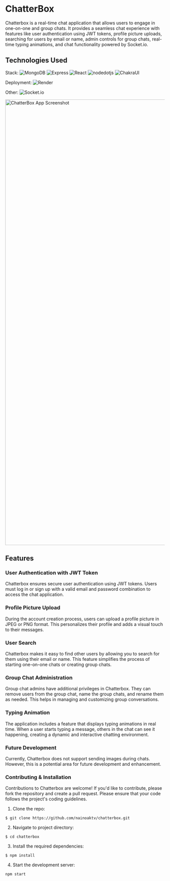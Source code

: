 # ChatterBox

Chatterbox is a real-time chat application that allows users to engage in one-on-one and group chats. It provides a seamless chat experience with features like user authentication using JWT tokens, profile picture uploads, searching for users by email or name, admin controls for group chats, real-time typing animations, and chat functionality powered by Socket.io.

## Technologies Used
Stack:
![MongoDB](https://img.shields.io/badge/MongoDB-47A248?style=for-the-badge&logo=mongodb&logoColor=white&style=for-the-badge)
![Express](https://img.shields.io/badge/Express.js-000000?style=for-the-badge&logo=express&logoColor=white&style=for-the-badge)
![React](https://img.shields.io/badge/React-20232A?style=for-the-badge&logo=react&logoColor=61DAFB&style=for-the-badge)
![nodedotjs](https://img.shields.io/badge/Node.js-339933?style=for-the-badge&logo=nodedotjs&logoColor=white&style=for-the-badge)
![ChakraUI](https://img.shields.io/badge/ChakraUI-chakraui?logo=chakraui&labelColor=white&color=teal)

Deployment:
![Render](https://img.shields.io/badge/Render-render?logo=render&logoColor=%2346E3B7&labelColor=grey&color=grey)

Other:
![Socket.io](https://img.shields.io/badge/Socket.io-socketdotio?logo=socketdotio&logoColor=%23010101&labelColor=white&color=black)

<img width="1406" alt="ChatterBox App Screenshot" src="https://github.com/nainoaktv/chatterbox/assets/105531873/df0e8e39-5638-4eab-be91-27cc5c3253e6">

## Features

### User Authentication with JWT Token

Chatterbox ensures secure user authentication using JWT tokens. Users must log in or sign up with a valid email and password combination to access the chat application.

### Profile Picture Upload

During the account creation process, users can upload a profile picture in JPEG or PNG format. This personalizes their profile and adds a visual touch to their messages.

### User Search

Chatterbox makes it easy to find other users by allowing you to search for them using their email or name. This feature simplifies the process of starting one-on-one chats or creating group chats.

### Group Chat Administration

Group chat admins have additional privileges in Chatterbox. They can remove users from the group chat, name the group chats, and rename them as needed. This helps in managing and customizing group conversations.

### Typing Animation

The application includes a feature that displays typing animations in real time. When a user starts typing a message, others in the chat can see it happening, creating a dynamic and interactive chatting environment.

### Future Development

Currently, Chatterbox does not support sending images during chats. However, this is a potential area for future development and enhancement.

### Contributing & Installation
Contributions to Chatterbox are welcome! If you'd like to contribute, please fork the repository and create a pull request. Please ensure that your code follows the project's coding guidelines.

1. Clone the repo:
```
$ git clone https://github.com/nainoaktv/chatterbox.git
```
2. Navigate to project directory:
```
$ cd chatterbox
```
3. Install the required dependencies:
```
$ npm install
```
4. Start the development server:
```
npm start
```

